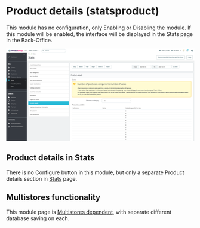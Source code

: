 # Product details (statsproduct)

This module has no configuration, only Enabling or Disabling the module. If this module will be enabled, the interface will be displayed in the Stats page in the Back-Office.

![Product details in Staus User interface](../../../../../.gitbook/assets/image.png)

## Product details in Stats

There is no Configure button in this module, but only a separate Product details section in [Stats](../../sell/stats.md) page.

## Multistores functionality

This module page is [Multistores dependent](../../../common-components/multistores-dependent.md), with separate different database saving on each.
